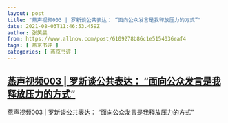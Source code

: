 ```yaml
---
layout: post
title: "燕声视频003 | 罗新谈公共表达： “面向公众发言是我释放压力的方式”"
date: 2021-08-03T11:46:53.459Z
author: 张笑晨
from: https://www.allnow.com/post/6109278b86c1e5154036eaf4
tags: [ 燕京书评 ]
categories: [ 燕京书评 ]
---
```

<!--NaN-->
[燕声视频003 | 罗新谈公共表达： “面向公众发言是我释放压力的方式”](https://www.allnow.com/post/6109278b86c1e5154036eaf4)
------

<div>
燕声视频003 | 罗新谈公共表达： “面向公众发言是我释放压力的方式”
</div>
